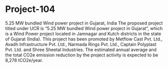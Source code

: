 # Project-104
5.25 MW bundled Wind power project in Gujarat, India
The proposed project titled under UCR is “5.25 MW bundled Wind power project in Gujarat”, 
which is a Wind Power project located in Jamnagar and Kutch districts in the state of Gujarat (India). 
This project has been promoted by Metflow Cast Pvt. Ltd., Avadh Infrastructure Pvt. Ltd., Narmada Rings Pvt. Ltd., 
Captain Polyplast Pvt. Ltd. and Shree Sheetal Industries. The estimated annual average and the total CO2e emission
reduction by the project activity is expected to be 8,278 tCO2e/year.
